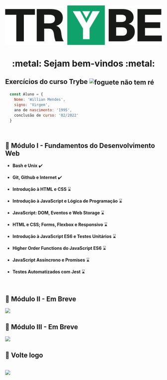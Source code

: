<p align="center">
  <img src="https://raw.githubusercontent.com/WillianMendes/trybe-exercises/master/img/trybe.png">
</p>

<h1 align="center"> :metal: Sejam bem-vindos :metal: </h1>

## Exercícios do curso Trybe <img src="https://media.giphy.com/media/e6w3i2arfjIoI8hWy0/giphy.gif" alt="foguete não tem ré" width="26" align="center">

```js
  const Aluno = {
    Nome: 'Willian Mendes', 
    signo: 'Virgem',
    ano de nascimento: '1995',
    conclusão de curso: '02/2022'
  }
``` 

<br/>

## :pushpin: Módulo I - Fundamentos do Desenvolvimento Web

- **Bash e Unix** :heavy_check_mark:

- **Git, Github e Internet** :heavy_check_mark:

- **Introdução à HTML e CSS** :hourglass:

- **Introdução à JavaScript e Lógica de Programação** :hourglass:

- **JavaScript: DOM, Eventos e Web Storage** :hourglass:

- **HTML e CSS; Forms, Flexbox e Responsivo** :hourglass:

- **Introdução à JavaScript ES6 e Testes Unitários** :hourglass:

- **Higher Order Functions do JavaScript ES6** :hourglass:

- **JavaScript Assíncrono e Promises** :hourglass:

- **Testes Automatizados com Jest** :hourglass:

<br/>

## :pushpin: Módulo II - Em Breve

<img src="https://i.gifer.com/XOsX.gif">

<br/>

## :pushpin: Módulo III - Em Breve

<img src="https://i.gifer.com/XOsX.gif">

<br/>

## 👋 Volte logo

<br/>

<img src="https://media.giphy.com/media/TfdeaxOGjOGzZ1DbBW/giphy.gif">
